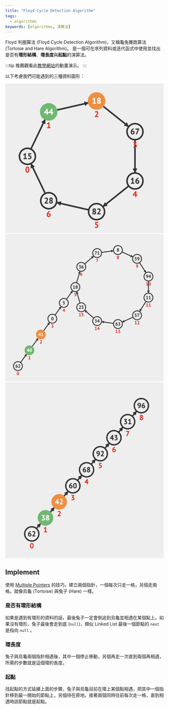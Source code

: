 ```yaml
---
title: "Floyd Cycle Detection Algorithm"
tags:
  - algorithms
keywords: [algorithms, 演算法]
---
```


Floyd 判圈算法 (Floyd Cycle Detection Algorithm)，又稱龜兔賽跑算法 (Tortoise and Hare Algorithm)。
是一個可在序列資料或迭代函式中使用並找出是否有**環形結構**、**環長度**與**起點**的演算法。

:::tip
推薦觀看此[教學網站](https://visualgo.net/en/cyclefinding)的動畫演示。
:::

以下考慮我們可能遇到的三種資料圖形：

![circle-graph](./circle-graph.jpg)
![circle-graph-2](./circle-graph-2.jpg)
![line-graph](./line-graph.jpg)

## Implement

使用 [Multiple Pointers](./06-multiple-pointers.md) 的技巧，建立兩個指針，一個每次只走一格，另個走兩格。就像烏龜 (Tortoise) 與兔子 (Hare) 一樣。

### 是否有環形結構

如果是遇到有環形的資料的話，最後兔子一定會倒追到烏龜並相遇在某個點上。如果沒有環形，兔子最後會走到底 (`null`)，類似 Linked List 最後一個節點的 `next` 是指向 `null` 。

### 環長度

兔子與烏龜兩個指針相遇後，其中一個停止移動，另個再走一次直到兩個再相遇，所需的步數就是這個環的長度。

### 起點

找起點的方式延續上面的步驟，兔子與烏龜目前在環上某個點相遇，把其中一個指針移到最一開始的節點上，另個待在原地。接著兩個同時往前每次走一格，直到相遇時該節點就是起點。

